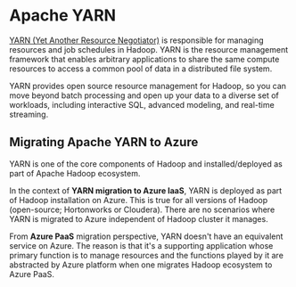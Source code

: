 # Apache YARN

[YARN (Yet Another Resource Negotiator)](https://hadoop.apache.org/docs/current/hadoop-yarn/hadoop-yarn-site/YARN.html) is responsible for managing resources and job schedules in Hadoop. YARN is the resource management framework that enables arbitrary applications to share the same compute resources to access a common pool of data in a distributed file system.  

YARN provides open source resource management for Hadoop, so you can move beyond batch processing and open up your data to a diverse set of workloads, including interactive SQL, advanced modeling, and real-time streaming.

## Migrating Apache YARN to Azure  

YARN is one of the core components of Hadoop and installed/deployed as part of Apache Hadoop ecosystem.

In the context of **YARN migration to Azure IaaS**, YARN is deployed as part of Hadoop installation on Azure. This is true for all versions of Hadoop (open-source; Hortonworks or Cloudera). There are no scenarios where YARN is migrated to Azure independent of Hadoop cluster it manages.

From **Azure PaaS** migration perspective, YARN doesn't have an equivalent service on Azure. The reason is that it's a supporting application whose primary function is to manage resources and the functions played by it are abstracted by Azure platform when one migrates Hadoop ecosystem to Azure PaaS.  

